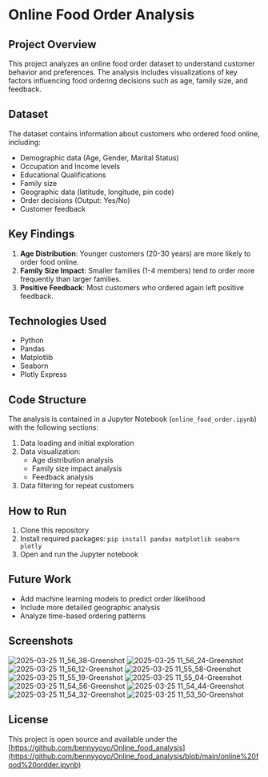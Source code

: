 # Online Food Order Analysis

## Project Overview
This project analyzes an online food order dataset to understand customer behavior and preferences. The analysis includes visualizations of key factors influencing food ordering decisions such as age, family size, and feedback.

## Dataset
The dataset contains information about customers who ordered food online, including:
- Demographic data (Age, Gender, Marital Status)
- Occupation and Income levels
- Educational Qualifications
- Family size
- Geographic data (latitude, longitude, pin code)
- Order decisions (Output: Yes/No)
- Customer feedback

## Key Findings
1. **Age Distribution**: Younger customers (20-30 years) are more likely to order food online.
2. **Family Size Impact**: Smaller families (1-4 members) tend to order more frequently than larger families.
3. **Positive Feedback**: Most customers who ordered again left positive feedback.

## Technologies Used
- Python
- Pandas
- Matplotlib
- Seaborn
- Plotly Express

## Code Structure
The analysis is contained in a Jupyter Notebook (`online_food_order.ipynb`) with the following sections:
1. Data loading and initial exploration
2. Data visualization:
   - Age distribution analysis
   - Family size impact analysis
   - Feedback analysis
3. Data filtering for repeat customers

## How to Run
1. Clone this repository
2. Install required packages: `pip install pandas matplotlib seaborn plotly`
3. Open and run the Jupyter notebook

## Future Work
- Add machine learning models to predict order likelihood
- Include more detailed geographic analysis
- Analyze time-based ordering patterns

## Screenshots

![2025-03-25 11_56_38-Greenshot](https://github.com/user-attachments/assets/dd4ef463-701b-4190-9d0c-a22a52346881)
![2025-03-25 11_56_24-Greenshot](https://github.com/user-attachments/assets/b77b6007-07e9-4a5b-96ff-9b9052c57fe2)
![2025-03-25 11_56_12-Greenshot](https://github.com/user-attachments/assets/a9db80b4-29f8-4971-91d7-3364b54c5b43)
![2025-03-25 11_55_58-Greenshot](https://github.com/user-attachments/assets/71319733-46e0-4ac2-ae66-180b250de735)
![2025-03-25 11_55_19-Greenshot](https://github.com/user-attachments/assets/9297866e-d5bf-4cd0-b495-e2d37f80fd71)
![2025-03-25 11_55_04-Greenshot](https://github.com/user-attachments/assets/730586ca-8c12-47c0-aef6-f03246cab5c3)
![2025-03-25 11_54_56-Greenshot](https://github.com/user-attachments/assets/f5c099f5-47f3-4cf4-a18b-1f827f33e7a8)
![2025-03-25 11_54_44-Greenshot](https://github.com/user-attachments/assets/89190544-5cd6-403f-b707-07ceafe8dea8)
![2025-03-25 11_54_32-Greenshot](https://github.com/user-attachments/assets/1de084ba-4c48-4a80-a8a8-ec03a5877f78)
![2025-03-25 11_53_50-Greenshot](https://github.com/user-attachments/assets/6533876b-f482-4f97-bc7c-50d5f6c3486e)


## License
This project is open source and available under the [https://github.com/bennyyoyo/Online_food_analysis](https://github.com/bennyyoyo/Online_food_analysis/blob/main/online%20food%20ordder.ipynb)
